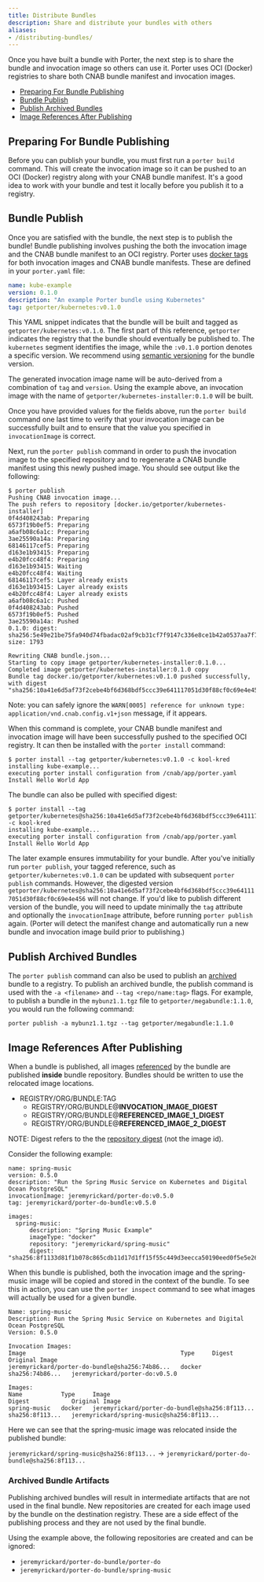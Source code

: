 ```yaml
---
title: Distribute Bundles
description: Share and distribute your bundles with others
aliases:
- /distributing-bundles/
---
```


Once you have built a bundle with Porter, the next step is to share the bundle and invocation image so others can use it. Porter uses OCI (Docker) registries to share both CNAB bundle manifest and invocation images.

* [Preparing For Bundle Publishing](#preparing-for-bundle-publishing)
* [Bundle Publish](#bundle-publish)
* [Publish Archived Bundles](#publish-archived-bundles)
* [Image References After Publishing](#image-references-after-publishing)
 
## Preparing For Bundle Publishing

Before you can publish your bundle, you must first run a `porter build` command. This will create the invocation image so it can be pushed to an OCI (Docker) registry along with your CNAB bundle manifest. It's a good idea to work with your bundle and test it locally before you publish it to a registry.

## Bundle Publish

Once you are satisfied with the bundle, the next step is to publish the bundle! Bundle publishing involves pushing the both the invocation image and the CNAB bundle manifest to an OCI registry. Porter uses [docker tags](https://docs.docker.com/engine/reference/commandline/tag/) for both invocation images and CNAB bundle manifests. These are defined in your `porter.yaml` file:

```yaml
name: kube-example
version: 0.1.0
description: "An example Porter bundle using Kubernetes"
tag: getporter/kubernetes:v0.1.0
```

This YAML snippet indicates that the bundle will be built and tagged as `getporter/kubernetes:v0.1.0`. The first part of this reference, `getporter` indicates the registry that the bundle should eventually be published to. The `kubernetes` segment identifies the image, while the `:v0.1.0` portion denotes a specific version. We recommend using [semantic versioning](https://semver.org/) for the bundle version.

The generated invocation image name will be auto-derived from a combination of `tag` and `version`.  Using the example above, an invocation image with the name of `getporter/kubernetes-installer:0.1.0` will be built.

Once you have provided values for the fields above, run the `porter build` command one last time to verify that your invocation image can be successfully built and to ensure that the value you specified in `invocationImage` is correct.

Next, run the `porter publish` command in order to push the invocation image to the specified repository and to regenerate a CNAB bundle manifest using this newly pushed image. You should see output like the following:

```
$ porter publish
Pushing CNAB invocation image...
The push refers to repository [docker.io/getporter/kubernetes-installer]
0f4d408243ab: Preparing
6573f19b0ef5: Preparing
a6afb08c6a1c: Preparing
3ae25590a14a: Preparing
68146117cef5: Preparing
d163e1b93415: Preparing
e4b20fcc48f4: Preparing
d163e1b93415: Waiting
e4b20fcc48f4: Waiting
68146117cef5: Layer already exists
d163e1b93415: Layer already exists
e4b20fcc48f4: Layer already exists
a6afb08c6a1c: Pushed
0f4d408243ab: Pushed
6573f19b0ef5: Pushed
3ae25590a14a: Pushed
0.1.0: digest: sha256:5e49e21be75fa940d74fbadac02af9cb31cf7f9147c336e8ce1b42a0537aa7f7 size: 1793

Rewriting CNAB bundle.json...
Starting to copy image getporter/kubernetes-installer:0.1.0...
Completed image getporter/kubernetes-installer:0.1.0 copy
Bundle tag docker.io/getporter/kubernetes:v0.1.0 pushed successfully, with digest "sha256:10a41e6d5af73f2cebe4bf6d368bdf5ccc39e641117051d30f88cf0c69e4e456"
```

Note: you can safely ignore the `WARN[0005] reference for unknown type: application/vnd.cnab.config.v1+json` message, if it appears.

When this command is complete, your CNAB bundle manifest and invocation image will have been successfully pushed to the specified OCI registry. It can then be installed with the `porter install` command:

```
$ porter install --tag getporter/kubernetes:v0.1.0 -c kool-kred
installing kube-example...
executing porter install configuration from /cnab/app/porter.yaml
Install Hello World App
```

The bundle can also be pulled with specified digest:

```
$ porter install --tag getporter/kubernetes@sha256:10a41e6d5af73f2cebe4bf6d368bdf5ccc39e641117051d30f88cf0c69e4e456 -c kool-kred
installing kube-example...
executing porter install configuration from /cnab/app/porter.yaml
Install Hello World App
```

The later example ensures immutability for your bundle. After you've initially run `porter publish`, your tagged reference, such as `getporter/kubernetes:v0.1.0` can be updated with subsequent `porter publish` commands. However, the digested version `getporter/kubernetes@sha256:10a41e6d5af73f2cebe4bf6d368bdf5ccc39e641117051d30f88cf0c69e4e456` will not change. If you'd like to publish different version of the bundle, you will need to update minimally the `tag` attribute and optionally the `invocationImage` attribute, before running `porter publish` again.  (Porter will detect the manifest change and automatically run a new bundle and invocation image build prior to publishing.)

## Publish Archived Bundles

The `porter publish` command can also be used to publish an [archived](/archive-bundles/) bundle to a registry. To publish an archived bundle, the publish command is used with the `-a <filename>` and `--tag <repo/name:tag>` flags. For example, to publish a bundle in the `mybunz1.1.tgz` file to `getporter/megabundle:1.1.0`, you would run the following command:

```
porter publish -a mybunz1.1.tgz --tag getporter/megabundle:1.1.0
```

## Image References After Publishing

When a bundle is published, all images [referenced][image-map] by the bundle are
published **inside** bundle repository. Bundles should be written to use the
relocated image locations.

* REGISTRY/ORG/BUNDLE:TAG
  * REGISTRY/ORG/BUNDLE@**INVOCATION_IMAGE_DIGEST**
  * REGISTRY/ORG/BUNDLE@**REFERENCED_IMAGE_1_DIGEST**
  * REGISTRY/ORG/BUNDLE@**REFERENCED_IMAGE_2_DIGEST**

NOTE: Digest refers to the the [repository digest][digest] (not the image id).

Consider the following example:

```
name: spring-music
version: 0.5.0
description: "Run the Spring Music Service on Kubernetes and Digital Ocean PostgreSQL"
invocationImage: jeremyrickard/porter-do:v0.5.0
tag: jeremyrickard/porter-do-bundle:v0.5.0

images:
  spring-music:
      description: "Spring Music Example"
      imageType: "docker"
      repository: "jeremyrickard/spring-music"
      digest: "sha256:8f1133d81f1b078c865cdb11d17d1ff15f55c449d3eecca50190eed0f5e5e26f"
```

When this bundle is published, both the invocation image and the spring-music
image will be copied and stored in the context of the bundle. To see this in
action, you can use the `porter inspect` command to see what images will
actually be used for a given bundle.

```
Name: spring-music
Description: Run the Spring Music Service on Kubernetes and Digital Ocean PostgreSQL
Version: 0.5.0

Invocation Images:
Image                                            Type     Digest            Original Image
jeremyrickard/porter-do-bundle@sha256:74b86...   docker   sha256:74b86...   jeremyrickard/porter-do:v0.5.0

Images:
Name           Type     Image                                            Digest            Original Image
spring-music   docker   jeremyrickard/porter-do-bundle@sha256:8f113...   sha256:8f113...   jeremyrickard/spring-music@sha256:8f113...
```

Here we can see that the spring-music image was relocated inside the published bundle:

`jeremyrickard/spring-music@sha256:8f113...` → `jeremyrickard/porter-do-bundle@sha256:8f113...`

### Archived Bundle Artifacts

Publishing archived bundles will result in intermediate artifacts that are not
used in the final bundle. New repositories are created for each image used by
the bundle on the destination registry. These are a side effect of the publishing
process and they are not used by the final bundle.

Using the example above, the following repositories are created and can be
ignored:

* `jeremyrickard/porter-do-bundle/porter-do`
* `jeremyrickard/porter-do-bundle/spring-music`

[digest]: https://github.com/opencontainers/image-spec/blob/master/descriptor.md#digests
[image-map]: /author-bundles/#images
